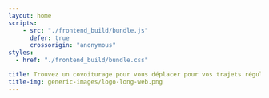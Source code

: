 ```yaml
---
layout: home
scripts:
    - src: "./frontend_build/bundle.js"
      defer: true
      crossorigin: "anonymous"
styles:
  - href: "./frontend_build/bundle.css"

title: Trouvez un covoiturage pour vous déplacer pour vos trajets réguliers
title-img: generic-images/logo-long-web.png
---
```

